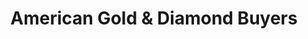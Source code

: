 ---
title: "American Gold & Diamond Buyers"
url: /east-hanover/american-gold-und-diamond-buyers/
shop: Leiher
---